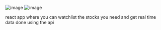 ![image](https://github.com/user-attachments/assets/d05ee4b0-fbfb-48d7-bed4-afbe4a79fc4d)
![image](https://github.com/user-attachments/assets/49a50c1d-1166-41bf-b2f4-7e0b74d87599)

react app where you can watchlist the stocks you need and get real time data done using the api
